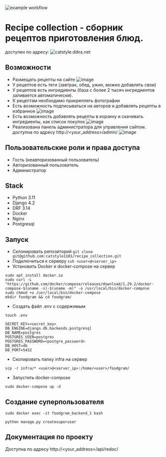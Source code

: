![example workflow](https://github.com/catstyle1101/recipe_collection/actions/workflows/foodgram_workflow.yml/badge.svg)
# Recipe collection - сборник рецептов приготовления блюд.

доступен по адресу: ![catstyle.ddns.net](http://catstyle.ddns.net)


## Возможности
- Размещать рецепты на сайте
![image](https://github.com/catstyle1101/recipe_collection/assets/37059480/d90144f6-7776-461b-a70b-f8dd55ae8fbf)
- У рецептов есть теги (завтрак, обед, ужин, можно добавлять свои)
- У рецептов есть ингредиенты (база с более 2 тысяч ингредиентов заливается автоматически).
- К рецептам необходимо прикреплять фотографии
- Есть возможность подписываться на авторов и добавлять рецепты в избранное
![image](https://github.com/catstyle1101/recipe_collection/assets/37059480/e4bacef3-ee8f-4043-bdc2-316b19f6e1d1)
- Есть возможность добавлять рецепты в корзину и скачивать ингредиенты, как список покупок
![image](https://github.com/catstyle1101/recipe_collection/assets/37059480/de249d51-6ffd-4ac6-be33-f494ee0e797a)
- Реализована панель администратора для управления сайтом. доступна по адресу http://<your_address>/admin/
![image](https://github.com/catstyle1101/recipe_collection/assets/37059480/0e4a15bc-3d4a-4d6a-b1d9-f14b5abeeca7)


## Пользовательские роли и права доступа
- Гость (неавторизованный пользователь)
- Авторизованный пользователь
- Администратор

## Stack
- Python 3.11
- Django 4.2
- DRF 3.14
- Docker
- Nginx
- Postgresql

## Запуск
- Склонировать репозиторий
```git clone git@github.com:catstyle1101/recipe_collection.git```
- Подключиться к серверу
```ssh <user>@<server_ip>```
- Установить Docker и docker-compose на сервер
```
sudo apt install docker.io
sudo curl -L "https://github.com/docker/compose/releases/download/1.29.2/docker-compose-$(uname -s)-$(uname -m)" -o /usr/local/bin/docker-compose
sudo chmod +x /usr/local/bin/docker-compose
mkdir foodgram && cd foodgram/
```
- Создать файл .env с содержимым
```
touch .env

SECRET_KEY=<secret_key>
DB_ENGINE=django.db.backends.postgresql
DB_NAME=postgres
POSTGRES_USER=postgres
POSTGRES_PASSWORD=<postgre_password>
DB_HOST=db
DB_PORT=5432
```
- Скопировать папку infra на сервер
```
scp -r infra/* <user>@<server_ip>:/home/<user>/foodgram/
```
- Запустить docker-compose
```
sudo docker-compose up -d
```

## Создание суперпользователя

```
sudo docker exec -it foodgram_backend_1 bash

python manage.py createsuperuser
```


## Документация по проекту

Доступна по адресу http://<your_address>/api/redoc/

